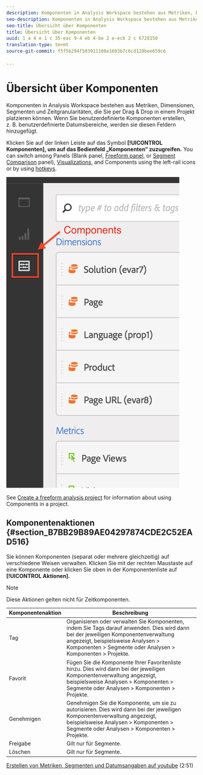 ```yaml
---
description: Komponenten in Analysis Workspace bestehen aus Metriken, Dimensionen, Segmenten und Zeitgranularitäten, die Sie per Drag & Drop in einem Projekt platzieren können. Wenn Sie benutzerdefinierte Komponenten erstellen, z. B. benutzerdefinierte Datumsbereiche, werden sie diesen Feldern hinzugefügt.
seo-description: Komponenten in Analysis Workspace bestehen aus Metriken, Dimensionen, Segmenten und Zeitgranularitäten, die Sie per Drag & Drop in einem Projekt platzieren können. Wenn Sie benutzerdefinierte Komponenten erstellen, z. B. benutzerdefinierte Datumsbereiche, werden sie diesen Feldern hinzugefügt.
seo-title: Übersicht über Komponenten
title: Übersicht über Komponenten
uuid: 1 a 4 e 1 c 35-eac 9-4 eb 4-be 2 e-ecb 2 c 6728150
translation-type: tm+mt
source-git-commit: f5f5b294f503911108e1693b7c6cd128bee659c6

---
```



# Übersicht über Komponenten

Komponenten in Analysis Workspace bestehen aus Metriken, Dimensionen, Segmenten und Zeitgranularitäten, die Sie per Drag &amp; Drop in einem Projekt platzieren können. Wenn Sie benutzerdefinierte Komponenten erstellen, z. B. benutzerdefinierte Datumsbereiche, werden sie diesen Feldern hinzugefügt.

Klicken Sie auf der linken Leiste auf das Symbol **[!UICONTROL Komponenten], um auf das Bedienfeld „Komponenten“ zuzugreifen.** You can switch among Panels (Blank panel, [Freeform panel](../../../analyze/analysis-workspace/visualizations/freeform-table.md#concept_0D2E24FCCBAF4194AA941448860E422F), or [Segment Comparison](../../../analyze/analysis-workspace/c-panels/c-segment-comparison/segment-comparison.md#concept_74FAC1C6D0204F9190A110B0D9005793) panel), [Visualizations](../../../analyze/analysis-workspace/visualizations/freeform-analysis-visualizations.md#concept_09242627629147A88A68F1506954C276), and Components using the left-rail icons or by using [hotkeys](../../../analyze/analysis-workspace/build-workspace-project/fa-shortcut-keys.md#concept_9A6356084DBC4D468E265E7A65B3E051).

![](assets/components.png)

See [Create a freeform analysis project](../../../analyze/analysis-workspace/build-workspace-project/t-freeform-project.md#task_C2C698ACC7954062A28E4784911E6CF2) for information about using Components in a project.

## Komponentenaktionen {#section_B7BB29B89AE04297874CDE2C52EAD516}

Sie können Komponenten (separat oder mehrere gleichzeitig) auf verschiedene Weisen verwalten. Klicken Sie mit der rechten Maustaste auf eine Komponente oder klicken Sie oben in der Komponentenliste auf **[!UICONTROL Aktionen].**

>[!NOTE]
>
>Diese Aktionen gelten nicht für Zeitkomponenten.

| Komponentenaktion | Beschreibung |
|--- |--- |
| Tag | Organisieren oder verwalten Sie Komponenten, indem Sie Tags darauf anwenden. Dies wird dann bei der jeweiligen Komponentenverwaltung angezeigt, beispielsweise Analysen &gt; Komponenten &gt; Segmente oder Analysen &gt; Komponenten &gt; Projekte. |
| Favorit | Fügen Sie die Komponente Ihrer Favoritenliste hinzu. Dies wird dann bei der jeweiligen Komponentenverwaltung angezeigt, beispielsweise Analysen &gt; Komponenten &gt; Segmente oder Analysen &gt; Komponenten &gt; Projekte. |
| Genehmigen | Genehmigen Sie die Komponente, um sie zu autorisieren. Dies wird dann bei der jeweiligen Komponentenverwaltung angezeigt, beispielsweise Analysen &gt; Komponenten &gt; Segmente oder Analysen &gt; Komponenten &gt; Projekte. |
| Freigabe | Gilt nur für Segmente. |
| Löschen | Gilt nur für Segmente. |

[Erstellen von Metriken, Segmenten und Datumsangaben auf youtube](https://www.youtube.com/watch?v=XXJuNAte8E8&index=25&list=PL2tCx83mn7GuNnQdYGOtlyCu0V5mEZ8sS) (2:51)